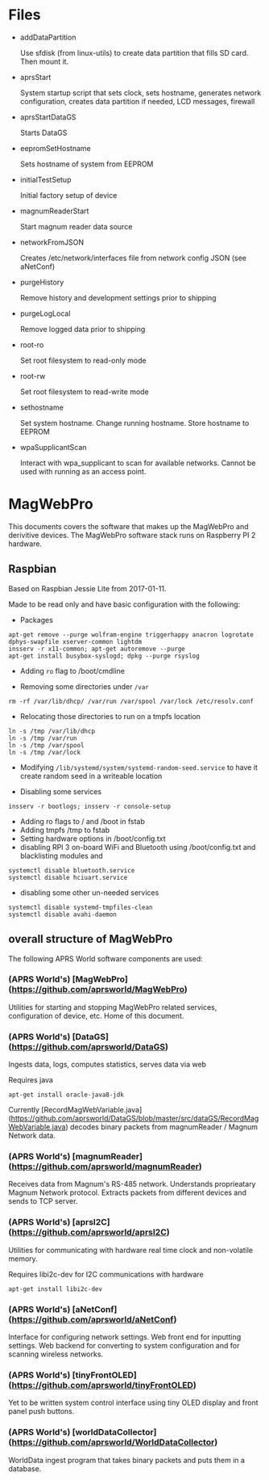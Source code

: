 # Files
* addDataPartition 

   Use sfdisk (from linux-utils) to create data partition that fills SD card. Then mount it.

* aprsStart

   System startup script that sets clock, sets hostname, generates network configuration, creates data partition if needed, LCD messages, firewall

* aprsStartDataGS

   Starts DataGS

* eepromSetHostname

   Sets hostname of system from EEPROM

* initialTestSetup

   Initial factory setup of device

* magnumReaderStart

   Start magnum reader data source

* networkFromJSON

   Creates /etc/network/interfaces file from network config JSON (see aNetConf)

* purgeHistory

   Remove history and development settings prior to shipping

* purgeLogLocal

   Remove logged data prior to shipping

* root-ro

   Set root filesystem to read-only mode

* root-rw

   Set root filesystem to read-write mode

* sethostname

   Set system hostname. Change running hostname. Store hostname to EEPROM

* wpaSupplicantScan

   Interact with wpa_supplicant to scan for available networks. Cannot be used with running as an access point.

# MagWebPro

This documents covers the software that makes up the MagWebPro and derivitive devices. The MagWebPro software stack runs on Raspberry PI 2 hardware.

## Raspbian

Based on Raspbian Jessie Lite from 2017-01-11.

Made to be read only and have basic configuration with the following:

* Packages
```
apt-get remove --purge wolfram-engine triggerhappy anacron logrotate dphys-swapfile xserver-common lightdm
insserv -r x11-common; apt-get autoremove --purge
apt-get install busybox-syslogd; dpkg --purge rsyslog

```

* Adding `ro` flag to /boot/cmdline

* Removing some directories under `/var`
```
rm -rf /var/lib/dhcp/ /var/run /var/spool /var/lock /etc/resolv.conf
```

* Relocating those directories to run on a tmpfs location
```
ln -s /tmp /var/lib/dhcp
ln -s /tmp /var/run
ln -s /tmp /var/spool
ln -s /tmp /var/lock
```
* Modifying `/lib/systemd/system/systemd-random-seed.service` to have it create random seed in a writeable location

* Disabling some services
```
insserv -r bootlogs; insserv -r console-setup
```

* Adding ro flags to / and /boot in fstab
* Adding tmpfs /tmp to fstab
* Setting hardware options in /boot/config.txt
* disabling RPI 3 on-board WiFi and Bluetooth using /boot/config.txt and blacklisting modules and
```
systemctl disable bluetooth.service
systemctl disable hciuart.service
```
* disabling some other un-needed services
```
systemctl disable systemd-tmpfiles-clean
systemctl disable avahi-daemon

```


## overall structure of MagWebPro

The following APRS World software components are used:

### (APRS World's) [MagWebPro] (https://github.com/aprsworld/MagWebPro)

Utilities for starting and stopping MagWebPro related services, configuration of device, etc. Home of this document.


### (APRS World's) [DataGS] (https://github.com/aprsworld/DataGS)

Ingests data, logs, computes statistics, serves data via web 

Requires java
```
apt-get install oracle-java8-jdk
```

Currently [RecordMagWebVariable.java] (https://github.com/aprsworld/DataGS/blob/master/src/dataGS/RecordMagWebVariable.java) decodes binary packets
from magnumReader / Magnum Network data.



### (APRS World's) [magnumReader] (https://github.com/aprsworld/magnumReader)

Receives data from Magnum's RS-485 network. Understands proprieatary Magnum Network protocol. Extracts packets from 
different devices and sends to TCP server.


### (APRS World's) [aprsI2C] (https://github.com/aprsworld/aprsI2C)

Utilities for communicating with hardware real time clock and non-volatile memory.

Requires libi2c-dev for I2C communications with hardware
```
apt-get install libi2c-dev
```

### (APRS World's) [aNetConf] (https://github.com/aprsworld/aNetConf)

Interface for configuring network settings. Web front end for inputting settings. Web backend for converting to system
configuration and for scanning wireless networks.

### (APRS World's) [tinyFrontOLED] (https://github.com/aprsworld/tinyFrontOLED)

Yet to be written system control interface using tiny OLED display and front panel push buttons.

### (APRS World's) [worldDataCollector] (https://github.com/aprsworld/WorldDataCollector)

WorldData ingest program that takes binary packets and puts them in a database. 
